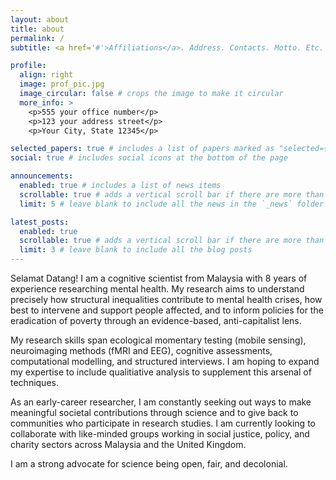 ```yaml
---
layout: about
title: about
permalink: /
subtitle: <a href='#'>Affiliations</a>. Address. Contacts. Motto. Etc.

profile:
  align: right
  image: prof_pic.jpg
  image_circular: false # crops the image to make it circular
  more_info: >
    <p>555 your office number</p>
    <p>123 your address street</p>
    <p>Your City, State 12345</p>

selected_papers: true # includes a list of papers marked as "selected={true}"
social: true # includes social icons at the bottom of the page

announcements:
  enabled: true # includes a list of news items
  scrollable: true # adds a vertical scroll bar if there are more than 3 news items
  limit: 5 # leave blank to include all the news in the `_news` folder

latest_posts:
  enabled: true
  scrollable: true # adds a vertical scroll bar if there are more than 3 new posts items
  limit: 3 # leave blank to include all the blog posts
---
```


Selamat Datang! I am a cognitive scientist from Malaysia with 8 years of experience researching mental health. My research aims to understand precisely how structural inequalities contribute to mental health crises, how best to intervene and support people affected, and to inform policies for the eradication of poverty through an evidence-based, anti-capitalist lens. 

My research skills span ecological momentary testing (mobile sensing), neuroimaging methods (fMRI and EEG), cognitive assessments, computational modelling, and structured interviews. I am hoping to expand my expertise to include qualitiative analysis to supplement this arsenal of techniques.

As an early-career researcher, I am constantly seeking out ways to make meaningful societal contributions through science and to give back to communities who participate in research studies. I am currently looking to collaborate with like-minded groups working in social justice, policy, and charity sectors across Malaysia and the United Kingdom. 

I am a strong advocate for science being open, fair, and decolonial.
